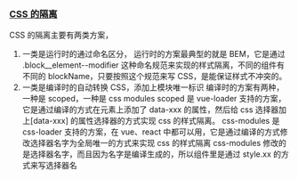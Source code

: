 ### [CSS 的隔离](https://zhuanlan.zhihu.com/p/505092340)
CSS 的隔离主要有两类方案，
1. 一类是运行时的通过命名区分，
   运行时的方案最典型的就是 BEM，它是通过 .block__element--modifier 这种命名规范来实现的样式隔离，不同的组件有不同的 blockName，只要按照这个规范来写 CSS，是能保证样式不冲突的。
2. 一类是编译时的自动转换 CSS，添加上模块唯一标识 编译时的方案有两种，一种是 scoped，一种是 css modules
scoped 是 vue-loader 支持的方案，它是通过编译的方式在元素上添加了 data-xxx 的属性，然后给 css 选择器加上[data-xxx] 的属性选择器的方式实现 css 的样式隔离。
css-modules 是 css-loader 支持的方案，在 vue、react 中都可以用，它是通过编译的方式修改选择器名字为全局唯一的方式来实现 css 的样式隔离  css-modules 修改的是选择器名字，而且因为名字是编译生成的，所以组件里是通过 style.xx 的方式来写选择器名